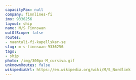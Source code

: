 ```yaml
---
capacityPax: null
company: finnlines-fi
imo: 9336256
layout: ship
name: M/S Finnswan
outOfScope: false
routes:
- naantali-fi-kapellskar-se
slug: m-s-finnswan-9336256
tags:
- ship
photo: /img/300px-M_cursiva.gif
unknownRoutes: false
wikipediaUrl: https://en.wikipedia.org/wiki/M/S_Nordlink
---
```

